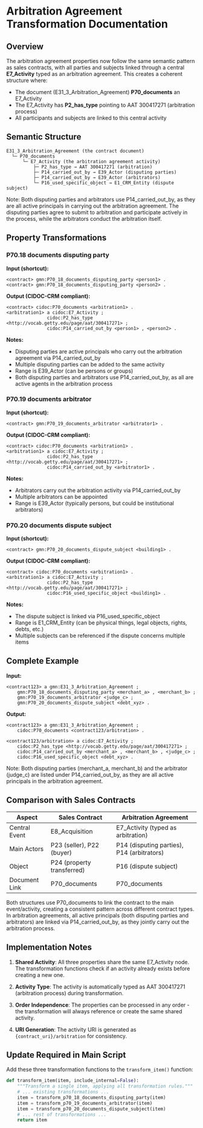 # Arbitration Agreement Transformation Documentation

## Overview

The arbitration agreement properties now follow the same semantic pattern as sales contracts, with all parties and subjects linked through a central **E7_Activity** typed as an arbitration agreement. This creates a coherent structure where:

- The document (E31_3_Arbitration_Agreement) **P70_documents** an E7_Activity
- The E7_Activity has **P2_has_type** pointing to AAT 300417271 (arbitration process)
- All participants and subjects are linked to this central activity

## Semantic Structure

```
E31_3_Arbitration_Agreement (the contract document)
  └─ P70_documents
      └─ E7_Activity (the arbitration agreement activity)
          ├─ P2_has_type → AAT 300417271 (arbitration)
          ├─ P14_carried_out_by → E39_Actor (disputing parties)
          ├─ P14_carried_out_by → E39_Actor (arbitrators)
          └─ P16_used_specific_object → E1_CRM_Entity (dispute subject)
```

Note: Both disputing parties and arbitrators use P14_carried_out_by, as they are all active principals in carrying out the arbitration agreement. The disputing parties agree to submit to arbitration and participate actively in the process, while the arbitrators conduct the arbitration itself.

## Property Transformations

### P70.18 documents disputing party

**Input (shortcut):**
```turtle
<contract> gmn:P70_18_documents_disputing_party <person1> .
<contract> gmn:P70_18_documents_disputing_party <person2> .
```

**Output (CIDOC-CRM compliant):**
```turtle
<contract> cidoc:P70_documents <arbitration1> .
<arbitration1> a cidoc:E7_Activity ;
               cidoc:P2_has_type <http://vocab.getty.edu/page/aat/300417271> ;
               cidoc:P14_carried_out_by <person1> , <person2> .
```

**Notes:**
- Disputing parties are active principals who carry out the arbitration agreement via P14_carried_out_by
- Multiple disputing parties can be added to the same activity
- Range is E39_Actor (can be persons or groups)
- Both disputing parties and arbitrators use P14_carried_out_by, as all are active agents in the arbitration process

### P70.19 documents arbitrator

**Input (shortcut):**
```turtle
<contract> gmn:P70_19_documents_arbitrator <arbitrator1> .
```

**Output (CIDOC-CRM compliant):**
```turtle
<contract> cidoc:P70_documents <arbitration1> .
<arbitration1> a cidoc:E7_Activity ;
               cidoc:P2_has_type <http://vocab.getty.edu/page/aat/300417271> ;
               cidoc:P14_carried_out_by <arbitrator1> .
```

**Notes:**
- Arbitrators carry out the arbitration activity via P14_carried_out_by
- Multiple arbitrators can be appointed
- Range is E39_Actor (typically persons, but could be institutional arbitrators)

### P70.20 documents dispute subject

**Input (shortcut):**
```turtle
<contract> gmn:P70_20_documents_dispute_subject <building1> .
```

**Output (CIDOC-CRM compliant):**
```turtle
<contract> cidoc:P70_documents <arbitration1> .
<arbitration1> a cidoc:E7_Activity ;
               cidoc:P2_has_type <http://vocab.getty.edu/page/aat/300417271> ;
               cidoc:P16_used_specific_object <building1> .
```

**Notes:**
- The dispute subject is linked via P16_used_specific_object
- Range is E1_CRM_Entity (can be physical things, legal objects, rights, debts, etc.)
- Multiple subjects can be referenced if the dispute concerns multiple items

## Complete Example

**Input:**
```turtle
<contract123> a gmn:E31_3_Arbitration_Agreement ;
    gmn:P70_18_documents_disputing_party <merchant_a> , <merchant_b> ;
    gmn:P70_19_documents_arbitrator <judge_c> ;
    gmn:P70_20_documents_dispute_subject <debt_xyz> .
```

**Output:**
```turtle
<contract123> a gmn:E31_3_Arbitration_Agreement ;
    cidoc:P70_documents <contract123/arbitration> .

<contract123/arbitration> a cidoc:E7_Activity ;
    cidoc:P2_has_type <http://vocab.getty.edu/page/aat/300417271> ;
    cidoc:P14_carried_out_by <merchant_a> , <merchant_b> , <judge_c> ;
    cidoc:P16_used_specific_object <debt_xyz> .
```

Note: Both disputing parties (merchant_a, merchant_b) and the arbitrator (judge_c) are listed under P14_carried_out_by, as they are all active principals in the arbitration agreement.

## Comparison with Sales Contracts

| Aspect | Sales Contract | Arbitration Agreement |
|--------|---------------|----------------------|
| Central Event | E8_Acquisition | E7_Activity (typed as arbitration) |
| Main Actors | P23 (seller), P22 (buyer) | P14 (disputing parties), P14 (arbitrators) |
| Object | P24 (property transferred) | P16 (dispute subject) |
| Document Link | P70_documents | P70_documents |

Both structures use P70_documents to link the contract to the main event/activity, creating a consistent pattern across different contract types. In arbitration agreements, all active principals (both disputing parties and arbitrators) are linked via P14_carried_out_by, as they jointly carry out the arbitration process.

## Implementation Notes

1. **Shared Activity**: All three properties share the same E7_Activity node. The transformation functions check if an activity already exists before creating a new one.

2. **Activity Type**: The activity is automatically typed as AAT 300417271 (arbitration process) during transformation.

3. **Order Independence**: The properties can be processed in any order - the transformation will always reference or create the same shared activity.

4. **URI Generation**: The activity URI is generated as `{contract_uri}/arbitration` for consistency.

## Update Required in Main Script

Add these three transformation functions to the `transform_item()` function:

```python
def transform_item(item, include_internal=False):
    """Transform a single item, applying all transformation rules."""
    # ... existing transformations ...
    item = transform_p70_18_documents_disputing_party(item)
    item = transform_p70_19_documents_arbitrator(item)
    item = transform_p70_20_documents_dispute_subject(item)
    # ... rest of transformations ...
    return item
```
